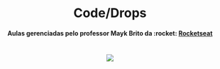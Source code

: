 <h1 align="center">
    Code/Drops
</h1>
<h4 align="center"> 
	Aulas gerenciadas pelo professor Mayk Brito da :rocket: <a href="https://rocketseat.com.br/">Rocketseat</a>
</h4>

<h1 align="center">
    <img src="https://ik.imagekit.io/vtspereira/20200616_153224_gMad-wCTK.gif"/>
</h1>
